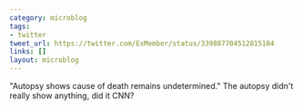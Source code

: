 ```yaml
---
category: microblog
tags:
- twitter
tweet_url: https://twitter.com/ExMember/status/339887704512815104
links: []
layout: microblog
---
```

"Autopsy shows cause of death remains undetermined." The autopsy didn't really show anything, did it CNN?
